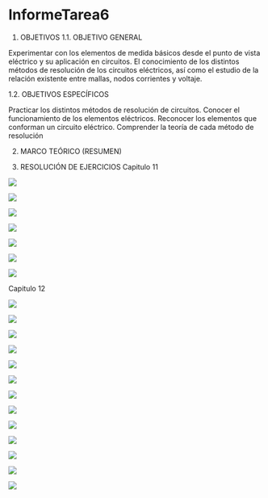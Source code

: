 # InformeTarea6

1. OBJETIVOS
1.1. OBJETIVO GENERAL

Experimentar con los elementos de medida básicos desde el punto de vista eléctrico y su aplicación en circuitos. El conocimiento de los distintos métodos de resolución de los circuitos eléctricos, así como el estudio de la relación existente entre mallas, nodos corrientes y voltaje.

1.2. OBJETIVOS ESPECÍFICOS

Practicar los distintos métodos de resolución de circuitos.
Conocer el funcionamiento de los elementos eléctricos.
Reconocer los elementos que conforman un circuito eléctrico.
Comprender la teoría de cada método de resolución



2. MARCO TEÓRICO (RESUMEN)

3. RESOLUCIÓN DE EJERCICIOS
Capitulo 11


![](Img/1,3,5.PNG)

![](Img/7.PNG)

![](Img/9,11.PNG)

![](Img/13.PNG)

![](Img/15,17,19,21.PNG)


![](Img/43.jpg)


![](Img/45.jpg)


Capitulo 12

![](Img/2.jpg)


![](Img/4.jpg)


![](Img/6.jpg)


![](Img/8.jpg)

![](Img/1..png)

![](Img/2..png)

![](Img/3..png)

![](Img/4..png)

![](Img/5..png)

![](Img/6..png)

![](Img/7..png)

![](Img/8..png)

![](Img/9..png)
